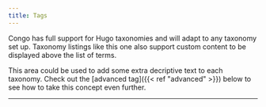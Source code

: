 ```yaml
---
title: Tags
---
```


Congo has full support for Hugo taxonomies and will adapt to any taxonomy set up. Taxonomy listings like this one also support custom content to be displayed above the list of terms.

This area could be used to add some extra decriptive text to each taxonomy. Check out the [advanced tag]({{< ref "advanced" >}}) below to see how to take this concept even further.

---
